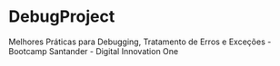 # DebugProject
Melhores Práticas para Debugging, Tratamento de Erros e Exceções - Bootcamp Santander - Digital Innovation One
